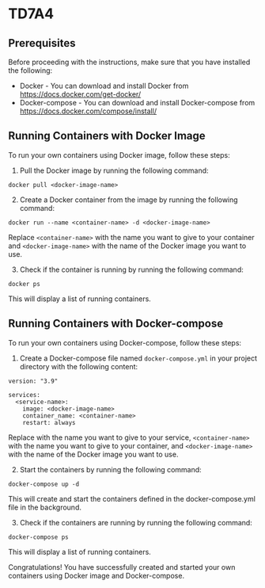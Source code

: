 # TD7A4

## Prerequisites
Before proceeding with the instructions, make sure that you have installed the following:

- Docker - You can download and install Docker from https://docs.docker.com/get-docker/
- Docker-compose - You can download and install Docker-compose from https://docs.docker.com/compose/install/

## Running Containers with Docker Image
To run your own containers using Docker image, follow these steps:

1. Pull the Docker image by running the following command:

```
docker pull <docker-image-name>
```

2. Create a Docker container from the image by running the following command:

```
docker run --name <container-name> -d <docker-image-name>
```
Replace `<container-name>` with the name you want to give to your container and `<docker-image-name>` with the name of the Docker image you want to use.

3. Check if the container is running by running the following command:

```
docker ps
```
This will display a list of running containers.

## Running Containers with Docker-compose
To run your own containers using Docker-compose, follow these steps:

1. Create a Docker-compose file named `docker-compose.yml` in your project directory with the following content:

```
version: "3.9"

services:
  <service-name>:
    image: <docker-image-name>
    container_name: <container-name>
    restart: always
```
Replace <service-name> with the name you want to give to your service, `<container-name>` with the name you want to give to your container, and `<docker-image-name>` with the name of the Docker image you want to use.

2. Start the containers by running the following command:

```
docker-compose up -d
```

This will create and start the containers defined in the docker-compose.yml file in the background.

3. Check if the containers are running by running the following command:

```
docker-compose ps
```

This will display a list of running containers.



Congratulations! You have successfully created and started your own containers using Docker image and Docker-compose.
